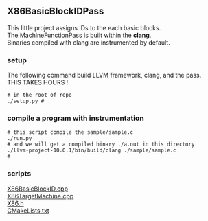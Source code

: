 ## X86BasicBlockIDPass 

This little project assigns IDs to the each basic blocks.   
The MachineFunctionPass is built within the **clang**.  
Binaries compiled with clang are instrumented by default.  

### setup
The following command build LLVM framework, clang, and the pass.  
THIS TAKES HOURS !
```
# in the root of repo
./setup.py # 
```

### compile a program with instrumentation
```
# this script compile the sample/sample.c
./run.py
# and we will get a compiled binary ./a.out in this directory
./llvm-project-10.0.1/bin/build/clang ./sample/sample.c
#
```

### scripts
[X86BasicBlockID.cpp](llvm-project-10.0.1/llvm/lib/Target/X86/X86BasicBlockID.cpp)  
[X86TargetMachine.cpp](llvm-project-10.0.1/llvm/lib/Target/X86/X86TargetMachine.cpp)  
[X86.h](llvm-project-10.0.1/llvm/lib/Target/X86/X86.h)  
[CMakeLists.txt](llvm-project-10.0.1/llvm/lib/Target/X86/CMakeLists.txt)  


